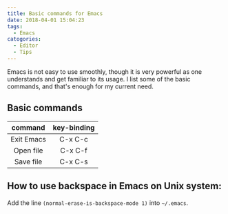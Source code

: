 ```yaml
---
title: Basic commands for Emacs
date: 2018-04-01 15:04:23
tags: 
  - Emacs
catogories:
  - Editor
  - Tips
---
```



Emacs is not easy to use smoothly, though it is very powerful as one understands and get familiar to its usage.
I list some of the basic commands, and that's enough for my current need.
<!--more-->
## Basic commands 

|    command  |  key-binding |
|:-----------:|:------------:|
| Exit Emacs  | C-x C-c      |
| Open file   | C-x C-f      |
| Save file   | C-x C-s      |


## How to use backspace in Emacs on Unix system: 

Add the line `(normal-erase-is-backspace-mode 1)` into `~/.emacs`.

    
